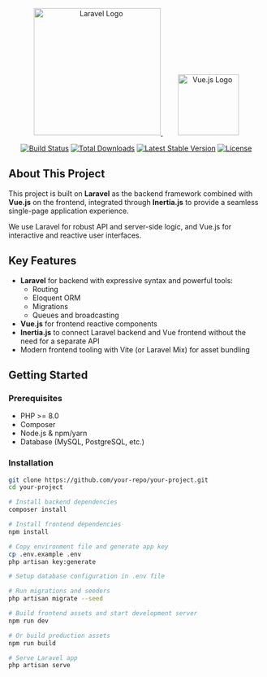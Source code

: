 <p align="center">
  <a href="https://laravel.com" target="_blank" style="margin-right: 30px;">
    <img src="https://raw.githubusercontent.com/laravel/art/master/logo-lockup/5%20SVG/2%20CMYK/1%20Full%20Color/laravel-logolockup-cmyk-red.svg" width="250" alt="Laravel Logo">
  </a>
  <a href="https://vuejs.org" target="_blank">
    <img src="https://upload.wikimedia.org/wikipedia/commons/f/f1/Vue.png" width="120" alt="Vue.js Logo">
  </a>
</p>

<p align="center">
  <a href="https://github.com/laravel/framework/actions"><img src="https://github.com/laravel/framework/workflows/tests/badge.svg" alt="Build Status"></a>
  <a href="https://packagist.org/packages/laravel/framework"><img src="https://img.shields.io/packagist/dt/laravel/framework" alt="Total Downloads"></a>
  <a href="https://packagist.org/packages/laravel/framework"><img src="https://img.shields.io/packagist/v/laravel/framework" alt="Latest Stable Version"></a>
  <a href="https://packagist.org/packages/laravel/framework"><img src="https://img.shields.io/packagist/l/laravel/framework" alt="License"></a>
</p>

## About This Project

This project is built on **Laravel** as the backend framework combined with **Vue.js** on the frontend, integrated through **Inertia.js** to provide a seamless single-page application experience.

We use Laravel for robust API and server-side logic, and Vue.js for interactive and reactive user interfaces.

## Key Features

- **Laravel** for backend with expressive syntax and powerful tools:
  - Routing
  - Eloquent ORM
  - Migrations
  - Queues and broadcasting
- **Vue.js** for frontend reactive components
- **Inertia.js** to connect Laravel backend and Vue frontend without the need for a separate API
- Modern frontend tooling with Vite (or Laravel Mix) for asset bundling

## Getting Started

### Prerequisites

- PHP >= 8.0
- Composer
- Node.js & npm/yarn
- Database (MySQL, PostgreSQL, etc.)

### Installation

```bash
git clone https://github.com/your-repo/your-project.git
cd your-project

# Install backend dependencies
composer install

# Install frontend dependencies
npm install

# Copy environment file and generate app key
cp .env.example .env
php artisan key:generate

# Setup database configuration in .env file

# Run migrations and seeders
php artisan migrate --seed

# Build frontend assets and start development server
npm run dev

# Or build production assets
npm run build

# Serve Laravel app
php artisan serve

